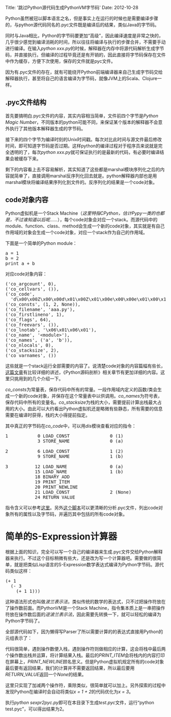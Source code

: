 Title: '跳过Python源代码生成PythonVM字节码'
Date: 2012-10-28

Python虽然被冠以脚本语言之名，但是事实上在运行的时候也是需要编译步骤的，与python源代码同名的.pyc文件既是编译后的结果，类似Java的字节码。

同时与Java相比，Python的字节码要更加“高级”，因此编译速度是非常之快的，几乎很少感觉到编译消耗的时间，所以往往将编译与执行的步骤合并，不需要手动进行编译。在输入<em>python xxx.py</em>的时候，解释器在内存中将源代码解析生成字节码，并直接执行。但编译的过程毕竟还是有开销的，因此直接将字节码保存在文件中作为缓存，方便下次使用，保存的文件就是pyc文件。

因为有.pyc文件的存在，就有可能绕开Python前端编译器来自己生成字节码交给解释器执行，甚至将自己的语言编译为字节码，就像JVM上的Scala、Clojure一样。

<!--more-->
## .pyc文件结构
首先要搞明白.pyc文件的内容，其实内容相当简单，文件前四个字节是<em>Python Magic Number</em>，不同版本的python可能不同，来保证某个版本的解释器不会意外执行了其他版本解释器生成的字节码。

接下来的四个字节为编译时刻的Unix时间戳。每次对比此时间与源文件最后修改时间，即可知道字节码是否过期。这样python的编译过程对于程序员来说就是完全透明的了，每次<em>python xxx.py</em>就可保证执行的是最新的代码，有必要时编译结果会被缓存下来。

剩下的内容看上去不容易解析，其实知道了这些都是marshal模块序列化之后的内容就简单了，直接调用marshal反序列化回去就是。python解释器内部也是用marshal模块将编译结果序列化到文件的。反序列化的结果是一个code对象。
## code对象内容
Python虚拟机是一个Stack Machine（<em>这里特指CPython，估计Pypy一类的也都是，不过谁知道以后呢……</em>），每个code对象会对应一个stack。而源代码中的module、function、class、method会生成一个新的code对象，其实就是有自己作用域的对象会生成一个code对象，对应一个stack作为自己的作用域。

下面是一个简单的Python module：
<pre>
a = 1
b = 2
print a + b
</pre>
对应code对象内容：
<pre>
('co_argcount', 0),
('co_cellvars', ()),
('co_code',
  'd\x00\x00Z\x00\x00d\x01\x00Z\x01\x00e\x00\x00e\x01\x00\x17GHd\x02\x00S'),
('co_consts', (1, 2, None)),
('co_filename', 'aaa.py'),
('co_firstlineno', 1),
('co_flags', 64),
('co_freevars', ()),
('co_lnotab', '\x06\x01\x06\x01'),
('co_name', '&lt;module&gt;'),
('co_names', ('a', 'b')),
('co_nlocals', 0),
('co_stacksize', 2),
('co_varnames', ())
</pre>
这些就是一个stack运行全部需要的内容了。说清楚code对象的内容篇幅有些长，<a href="http://pycoders-weekly-chinese.readthedocs.org/en/latest/issue7/exploring-python-code-objects.html">这篇文章</a>有比较详细的讲述，《Python源码剖析》相关章节有更加详细的内容。这里只挑用到的几个介绍一下。

<em>co_consts</em>为常量表，保存代码中所有的常量。一段作用域内定义的函数/类会生成一个新的code对象，并保存在这个常量表中以供调用。<em>co_names</em>为符号表，保存代码中所有的变量名。<em>co_stacksize</em>为栈的大小，需要提前计算出栈最大占用的大小。由此可以大约看出Python虚拟机还是略微有些静态，所有需要的信息需要在编译时获得，栈的大小得提前指定。

其中真正的字节码在<em>co_code</em>中，可以用<em>dis</em>模块查看对应的指令：
<pre>
1           0 LOAD_CONST               0 (1)
            3 STORE_NAME               0 (a)

2           6 LOAD_CONST               1 (2)
            9 STORE_NAME               1 (b)

3          12 LOAD_NAME                0 (a)
           15 LOAD_NAME                1 (b)
           18 BINARY_ADD
           19 PRINT_ITEM
           20 PRINT_NEWLINE
           21 LOAD_CONST               2 (None)
           24 RETURN_VALUE
</pre>
指令含义可以参考<a href="http://docs.python.org/2/library/dis.html#python-bytecode-instructions">这里</a>。另外<a href="https://gist.github.com/3951899">这个脚本</a>可以更清晰的分析.pyc文件，列出code对象所有的属性以及字节码，并遍历其中包括的所有code对象。
# 简单的S-Expression计算器
根据上面的知识，完全可以写一个自己的编译器来生成.pyc文件交给Python解释器来执行。不过这个目标稍微有些大，还是改为写一个计算器吧。需要做的很简单，就是把类似Lisp语言的S-Expression数学表达式编译为Python字节码。源代码类似这样：
<pre>
(+ 1
  (- 3
    (+ 1 1)))
</pre>
这种语法形式也叫做<em>波兰表示法</em>，类似传统的数学的表达式，只不过把操作符放在了操作数前面。而PythonVM是一个Stack Machine，指令集本质上是一串把操作符放在操作数后面的<em>逆波兰表示法</em>，因此需要先转换一下，就可以轻松的编译为Python字节码了。

全部源代码如下，因为懒得写Parser了所以需要计算的的表达式直接用Python的元组表示了：

<script src="https://gist.github.com/3968518.js?file=sexpr2pyc.py"></script>

代码很简单，遇到操作数便入栈，遇到操作符则做相应的计算，这会将栈中最后两个操作数出栈并运算，将计算结果入栈。最后的<em>PRINT_ITEM</em>会将栈内的内容打印在屏幕上，<em>PRINT_NEWLINE</em>顾名思义。但是Python虚拟机规定所有的code对象最后要有返回结果，我们的计算并不需要返回结果，所以最后要用<em>RETURN_VALUE</em>返回一个<em>None</em>的结果。

这里只实现了加减两个操作符，乘除类似，很简单就可以加上。另外探索的过程中发现Python在编译时会自动将类似<em>x = 1 + 2</em>的代码优化为<em>x = 3</em>。

执行<em>python sexpr2pyc.py</em>即可在本目录下生成<em>test.pyc</em>文件，运行“python test.pyc”，可以得出结果为2。
